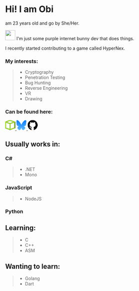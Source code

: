 # Hi! I am Obi 
am 23 years old and go by She/Her.


<img alt="" src="https://veloxservers.lol/Assets/IMG/bnuuyIcon.png" height=32 width=32> I'm just some purple internet bunny dev that does things. 

I recently started contributing to a game called HyperNex.

### My interests:
> - Cryptography
> - Penetration Testing
> - Bug Hunting
> - Reverse Engineering
> - VR
> - Drawing

### Can be found here:
<a href="https://app.hackthebox.com/users/1539920">
<img alt="" src="https://github.com/Obimydudee/Obimydudee/blob/main/icons/htb-32.png" height=32 width=32>
</a>

<a href="https://bsky.app/profile/veloxservers.lol">
<img alt="" src="https://github.com/Obimydudee/Obimydudee/blob/main/icons/bluesky-32.png" height=32 width=32>
</a>

<a href="https://github.com/Obimydudee">
<img alt="" src="https://github.com/Obimydudee/Obimydudee/blob/main/icons/github-32.png" height=32 width=32>
</a>

## Usually works in:
### C#
> - .NET
> - Mono
### JavaScript
> - NodeJS
### Python

## Learning:
> - C
> - C++
> - ASM

## Wanting to learn:
> - Golang
> - Dart

